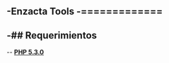 -Enzacta Tools
-=============
-
-## Requerimientos
-
-- **[PHP 5.3.0](https://www.php.net/releases/5_3_0.php)**